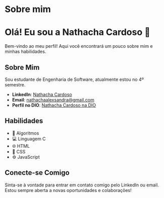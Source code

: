 # Sobre mim

# Olá! Eu sou a Nathacha Cardoso 👋

Bem-vindo ao meu perfil! Aqui você encontrará um pouco sobre mim e minhas habilidades.

## Sobre Mim

Sou estudante de Engenharia de Software, atualmente estou no 4º semestre.

- **LinkedIn**: [Nathacha Cardoso](https://www.linkedin.com/in/nathacha-cardoso-3000a32a2)
- **Email**: nathachaalexsandra@gmail.com
- **Perfil no DIO**: [Nathacha Cardoso na DIO](https://web.dio.me/users/nathachacardoso3?tab=achievements)

## Habilidades

- 🧩 Algoritmos
- 💻 Linguagem C
- 🌐 HTML
- 🎨 CSS
- ⚙️ JavaScript

## Conecte-se Comigo

Sinta-se à vontade para entrar em contato comigo pelo LinkedIn ou email. Estou sempre aberta a novas oportunidades e colaborações!
